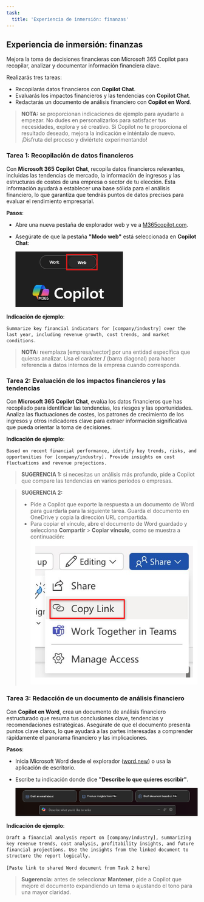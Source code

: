 ```yaml
---
task:
  title: 'Experiencia de inmersión: finanzas'
---
```


## Experiencia de inmersión: finanzas  

Mejora la toma de decisiones financieras con Microsoft 365 Copilot para recopilar, analizar y documentar información financiera clave.

Realizarás tres tareas:  

- Recopilarás datos financieros con **Copilot Chat**.  
- Evaluarás los impactos financieros y las tendencias con **Copilot Chat**.  
- Redactarás un documento de análisis financiero con **Copilot en Word**.  

> **NOTA:** se proporcionan indicaciones de ejemplo para ayudarte a empezar. No dudes en personalizarlos para satisfacer tus necesidades, explora y sé creativo. Si Copilot no te proporciona el resultado deseado, mejora la indicación e inténtalo de nuevo. ¡Disfruta del proceso y diviértete experimentando!  

### Tarea 1: Recopilación de datos financieros  

Con **Microsoft 365 Copilot Chat**, recopila datos financieros relevantes, incluidas las tendencias de mercado, la información de ingresos y las estructuras de costes de una empresa o sector de tu elección. Esta información ayudará a establecer una base sólida para el análisis financiero, lo que garantiza que tendrás puntos de datos precisos para evaluar el rendimiento empresarial.

**Pasos**:

- Abre una nueva pestaña de explorador web y ve a [M365copilot.com](https://m365copilot.com/).
- Asegúrate de que la pestaña **"Modo web"** está seleccionada en **Copilot Chat**:

    ![Captura de pantalla que muestra la pestaña Modo trabajo.](../Prompts/Media/web-mode.png)

**Indicación de ejemplo**:

```text
Summarize key financial indicators for [company/industry] over the last year, including revenue growth, cost trends, and market conditions.
```

> **NOTA:** reemplaza [empresa/sector] por una entidad específica que quieras analizar. Usa el carácter **/** (barra diagonal) para hacer referencia a datos internos de la empresa cuando corresponda.

### Tarea 2: Evaluación de los impactos financieros y las tendencias  

Con **Microsoft 365 Copilot Chat**, evalúa los datos financieros que has recopilado para identificar las tendencias, los riesgos y las oportunidades. Analiza las fluctuaciones de costes, los patrones de crecimiento de los ingresos y otros indicadores clave para extraer información significativa que pueda orientar la toma de decisiones.

**Indicación de ejemplo**:

```text
Based on recent financial performance, identify key trends, risks, and opportunities for [company/industry]. Provide insights on cost fluctuations and revenue projections.
```

> **SUGERENCIA 1:** si necesitas un análisis más profundo, pide a Copilot que compare las tendencias en varios períodos o empresas.

> **SUGERENCIA 2:**  
>
> - Pide a Copilot que exporte la respuesta a un documento de Word para guardarla para la siguiente tarea. Guarda el documento en OneDrive y copia la dirección URL compartida.
> - Para copiar el vínculo, abre el documento de Word guardado y selecciona **Compartir** > **Copiar vínculo**, como se muestra a continuación:  
> ![Comparte el vínculo.](../Demos/Media/share-menu-with-copy-link-9fd1c60a.png)

### Tarea 3: Redacción de un documento de análisis financiero  

Con **Copilot en Word**, crea un documento de análisis financiero estructurado que resuma tus conclusiones clave, tendencias y recomendaciones estratégicas. Asegúrate de que el documento presenta puntos clave claros, lo que ayudará a las partes interesadas a comprender rápidamente el panorama financiero y las implicaciones.

**Pasos**:

- Inicia Microsoft Word desde el explorador ([word.new](https://word.new)) o usa la aplicación de escritorio.
- Escribe tu indicación donde dice **"Describe lo que quieres escribir"**.

    ![Captura de pantalla que muestra Copilot en Word.](../Prompts/Media/draft-with-copilot.png)

**Indicación de ejemplo**:

```text
Draft a financial analysis report on [company/industry], summarizing key revenue trends, cost analysis, profitability insights, and future financial projections. Use the insights from the linked document to structure the report logically.

[Paste link to shared Word document from Task 2 here]
```

> **Sugerencia:** antes de seleccionar **Mantener**, pide a Copilot que mejore el documento expandiendo un tema o ajustando el tono para una mayor claridad.
